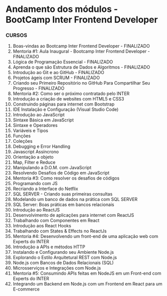 # Andamento dos módulos - BootCamp Inter Frontend Developer

### CURSOS

1. Boas-vindas ao Bootcamp Inter Frontend Developer - FINALIZADO
2. Mentoria #1: Aula Inaugural - Bootcamp Inter Frontend Developer - FINALIZADO
3. Lógica de Programação Essencial - FINALIZADO
4. Aprenda o que são Estrutura de Dados e Algoritmos - FINALIZADO
5. Introdução ao Git e ao GitHub - FINALIZADO
6. Projetos ágeis com SCRUM - FINALIZADO
7. Criando seu Primeiro Repositório no GitHub Para Compartilhar Seu Progresso - FINALIZADO
8. Mentoria #2: Como ser o próximo contratado pelo INTER
9. Introdução a criação de websites com HTML5 e CSS3
10. Construindo páginas para internet com Bootstrap
11. IDE Instalação e Configuração (Visual Studio Code)
12. Introdução ao JavaScript
13. Sintaxe Básica em JavaScript
14. Sintaxe e Operadores
15. Variáveis e Tipos
16. Funções
17. Coleções
18. Debugging e Error Handling
19. Javascript Assíncrono
20. Orientação a objeto
21. Map, Filter e Reduce
22. Manipulando a D.O.M. com JavaScript
23. Resolvendo Desafios de Código em JavaScript
24. Mentoria #3: Como resolver os desafios de códigos
25. Programando com JS
26. Recriando a Interface do Netflix
27. SQL SERVER - Criando suas primeiras consultas
28. Modelando um banco de dados na prática com SQL SERVER
29. SQL Server: Boas práticas em bancos relacionais
30. Introdução ao ReactJS
31. Desenvolvimento de aplicações para internet com ReactJS
32. Trabalhando com Componentes em React
33. Introdução aos React Hooks
34. Trabalhando com States & Effects no ReactJs 
35. Mentoria #4: Desenvolvendo um front-end de uma aplicação web com Experts do INTER
36. Introdução a APIs e métodos HTTP
37. Instalando e Configurando seu Ambiente Node.js
38. Explorando o Estilo Arquitetural REST com Node.js
39. Node.js com Bancos de Dados Relacionais (SQL)
40. Microsserviços e Integrações com Node.js
41. Mentoria #5: Consumindo APIs feitas em NodeJS em um Front-end com Experts do INTER
42. Integrando um Backend em Node.js com um Frontend em React para um E-commerce



